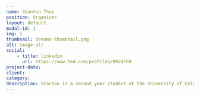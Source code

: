 ```yaml
---
name: Stanton Thai
position: Organizer
layout: default
modal-id: 1
img: 1
thumbnail: dreams-thumbnail.png
alt: image-alt
social:
    - title: linkedin
      url: https://www.ted.com/profiles/9924759
project-date:
client:
category:
description: Stanton is a second year student at the University of Calgary taking a combined degree in Chemistry and Education. He is incredibly passionate towards supporting youth in unlocking their full potential, and is currently leading this TEDxYouth organization with the hopes of providing local youth with the opportunity to share their novel and innovative ideas on a globally-recognized platform. Outside of TEDx, Stanton is also involved within a variety of other organizations and initiatives aimed at supporting local youth, but can also be found performing magic, skating, or reading, during his spare time.
---
```

